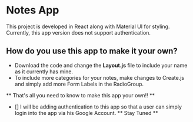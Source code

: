 # Notes App

This project is developed in React along with Material UI for styling. Currently, this app version does not support authentication.

## How do you use this app to make it your own?
- Download the code and change the **Layout.js** file to include your name as it currently has mine. 
- To include more categories for your notes, make changes to Create.js and simply add more Form Labels in the RadioGroup.

** That's all you need to know to make this app your own!! **

- [] I will be adding authentication to this app so that a user can simply login into the app via his Google Account. ** Stay Tuned **
